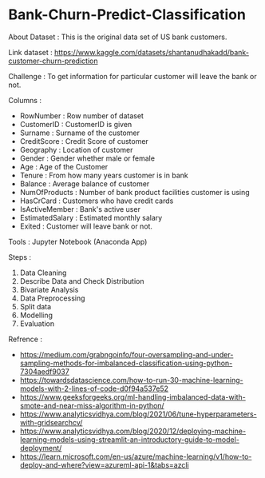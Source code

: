 # Bank-Churn-Predict-Classification

About Dataset :
This is the original data set of US bank customers.

Link dataset :
https://www.kaggle.com/datasets/shantanudhakadd/bank-customer-churn-prediction

Challenge : 
To get information for particular customer will leave the bank or not.

Columns :
- RowNumber : Row number of dataset
- CustomerID : CustomerID is given
- Surname : Surname of the customer
- CreditScore : Credit Score of customer
- Geography : Location of customer
- Gender : Gender whether male or female
- Age : Age of the Customer
- Tenure : From how many years customer is in bank
- Balance : Average balance of customer
- NumOfProducts : Number of bank product facilities customer is using
- HasCrCard : Customers who have credit cards
- IsActiveMember : Bank's active user
- EstimatedSalary : Estimated monthly salary
- Exited : Customer will leave bank or not.

Tools :
Jupyter Notebook (Anaconda App)

Steps :
1. Data Cleaning
2. Describe Data and Check Distribution
3. Bivariate Analysis
4. Data Preprocessing
5. Split data
6. Modelling
7. Evaluation

Refrence :
- https://medium.com/grabngoinfo/four-oversampling-and-under-sampling-methods-for-imbalanced-classification-using-python-7304aedf9037
- https://towardsdatascience.com/how-to-run-30-machine-learning-models-with-2-lines-of-code-d0f94a537e52
- https://www.geeksforgeeks.org/ml-handling-imbalanced-data-with-smote-and-near-miss-algorithm-in-python/
- https://www.analyticsvidhya.com/blog/2021/06/tune-hyperparameters-with-gridsearchcv/
- https://www.analyticsvidhya.com/blog/2020/12/deploying-machine-learning-models-using-streamlit-an-introductory-guide-to-model-deployment/
- https://learn.microsoft.com/en-us/azure/machine-learning/v1/how-to-deploy-and-where?view=azureml-api-1&tabs=azcli

